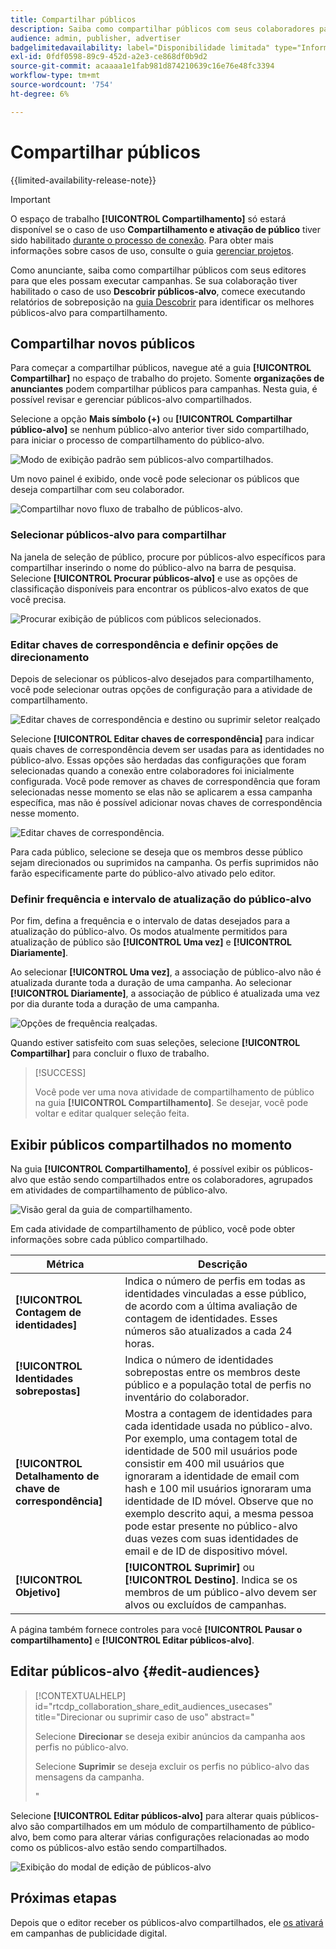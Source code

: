 ```yaml
---
title: Compartilhar públicos
description: Saiba como compartilhar públicos com seus colaboradores para campanhas publicitárias.
audience: admin, publisher, advertiser
badgelimitedavailability: label="Disponibilidade limitada" type="Informative" url="https://helpx.adobe.com/br/legal/product-descriptions/real-time-customer-data-platform-collaboration.html newtab=true"
exl-id: 0fdf0598-89c9-452d-a2e3-ce868df0b9d2
source-git-commit: acaaaa1e1fab981d874210639c16e76e48fc3394
workflow-type: tm+mt
source-wordcount: '754'
ht-degree: 6%

---
```


# Compartilhar públicos

{{limited-availability-release-note}}

>[!IMPORTANT]
>
>O espaço de trabalho **[!UICONTROL Compartilhamento]** só estará disponível se o caso de uso **Compartilhamento e ativação de público** tiver sido habilitado [durante o processo de conexão](../connect/establishing-connections.md#connection-settings). Para obter mais informações sobre casos de uso, consulte o guia [gerenciar projetos](./manage-projects.md#project-use-cases).

Como anunciante, saiba como compartilhar públicos com seus editores para que eles possam executar campanhas. Se sua colaboração tiver habilitado o caso de uso **Descobrir públicos-alvo**, comece executando relatórios de sobreposição na [guia Descobrir](/help/guide/collaborate/discover.md) para identificar os melhores públicos-alvo para compartilhamento.

## Compartilhar novos públicos

Para começar a compartilhar públicos, navegue até a guia **[!UICONTROL Compartilhar]** no espaço de trabalho do projeto. Somente **organizações de anunciantes** podem compartilhar públicos para campanhas. Nesta guia, é possível revisar e gerenciar públicos-alvo compartilhados.

Selecione a opção **Mais símbolo (+)** ou **[!UICONTROL Compartilhar público-alvo]** se nenhum público-alvo anterior tiver sido compartilhado, para iniciar o processo de compartilhamento do público-alvo.

![Modo de exibição padrão sem públicos-alvo compartilhados.](/help/assets/collaborate/share/share-new-audiences.png)

Um novo painel é exibido, onde você pode selecionar os públicos que deseja compartilhar com seu colaborador.

![Compartilhar novo fluxo de trabalho de públicos-alvo.](/help/assets/collaborate/share/share-audiences-workflow.png)

### Selecionar públicos-alvo para compartilhar

Na janela de seleção de público, procure por públicos-alvo específicos para compartilhar inserindo o nome do público-alvo na barra de pesquisa. Selecione **[!UICONTROL Procurar públicos-alvo]** e use as opções de classificação disponíveis para encontrar os públicos-alvo exatos de que você precisa.

![Procurar exibição de públicos com públicos selecionados.](/help/assets/collaborate/share/browse-audiences-view.png)

### Editar chaves de correspondência e definir opções de direcionamento

Depois de selecionar os públicos-alvo desejados para compartilhamento, você pode selecionar outras opções de configuração para a atividade de compartilhamento.

![Editar chaves de correspondência e destino ou suprimir seletor realçado](/help/assets/collaborate/share/match-keys-and-targeting.png)

Selecione **[!UICONTROL Editar chaves de correspondência]** para indicar quais chaves de correspondência devem ser usadas para as identidades no público-alvo. Essas opções são herdadas das configurações que foram selecionadas quando a conexão entre colaboradores foi inicialmente configurada. Você pode remover as chaves de correspondência que foram selecionadas nesse momento se elas não se aplicarem a essa campanha específica, mas não é possível adicionar novas chaves de correspondência nesse momento.

![Editar chaves de correspondência.](/help/assets/collaborate/share/update-match-keys.png)

Para cada público, selecione se deseja que os membros desse público sejam direcionados ou suprimidos na campanha. Os perfis suprimidos não farão especificamente parte do público-alvo ativado pelo editor.

### Definir frequência e intervalo de atualização do público-alvo

Por fim, defina a frequência e o intervalo de datas desejados para a atualização do público-alvo. Os modos atualmente permitidos para atualização de público são **[!UICONTROL Uma vez]** e **[!UICONTROL Diariamente]**.

Ao selecionar **[!UICONTROL Uma vez]**, a associação de público-alvo não é atualizada durante toda a duração de uma campanha. Ao selecionar **[!UICONTROL Diariamente]**, a associação de público é atualizada uma vez por dia durante toda a duração de uma campanha.

![Opções de frequência realçadas.](/help/assets/collaborate/share/audience-refresh-frequency.png)

Quando estiver satisfeito com suas seleções, selecione **[!UICONTROL Compartilhar]** para concluir o fluxo de trabalho.

>[!SUCCESS]
>
>Você pode ver uma nova atividade de compartilhamento de público na guia **[!UICONTROL Compartilhamento]**. Se desejar, você pode voltar e editar qualquer seleção feita.

## Exibir públicos compartilhados no momento

Na guia **[!UICONTROL Compartilhamento]**, é possível exibir os públicos-alvo que estão sendo compartilhados entre os colaboradores, agrupados em atividades de compartilhamento de público-alvo.

![Visão geral da guia de compartilhamento.](/help/assets/collaborate/share/share-tab-overview.png)

<!--

The banner at the top of the page shows figures across all audience sharing activities. 

![The hero banner in the sharing tab.](/help/assets/collaborate/share/share-hero-banner.png)


|Metric | Description |
|---------|----------|
| **[!UICONTROL Shared audiences]** | Indicates the number of audiences shared between collaborators in this project, across all audience sharing modules. |
| **[!UICONTROL Estimated addressable reach]** | Indicates the approximate number of profiles that you can reach across all the audiences that are currently shared in the project. [TODO: ADD INFORMATION ABOUT HOW THIS IS CALCULATED] |
| **[!UICONTROL Target identities]** | The number of identities across all audiences shared in this project for which you selected to target the profiles. |
| **[!UICONTROL Suppress identities]** | The number of identities across all audiences shared in this project for which you selected to suppress the profiles and thereby not target them in campaigns. |

-->

Em cada atividade de compartilhamento de público, você pode obter informações sobre cada público compartilhado.

| Métrica | Descrição |
|---------|----------|
| **[!UICONTROL Contagem de identidades]** | Indica o número de perfis em todas as identidades vinculadas a esse público, de acordo com a última avaliação de contagem de identidades. Esses números são atualizados a cada 24 horas. |
| **[!UICONTROL Identidades sobrepostas]** | Indica o número de identidades sobrepostas entre os membros deste público e a população total de perfis no inventário do colaborador. |
| **[!UICONTROL Detalhamento de chave de correspondência]** | Mostra a contagem de identidades para cada identidade usada no público-alvo. Por exemplo, uma contagem total de identidade de 500 mil usuários pode consistir em 400 mil usuários que ignoraram a identidade de email com hash e 100 mil usuários ignoraram uma identidade de ID móvel. Observe que no exemplo descrito aqui, a mesma pessoa pode estar presente no público-alvo duas vezes com suas identidades de email e de ID de dispositivo móvel. |
| **[!UICONTROL Objetivo]** | **[!UICONTROL Suprimir]** ou **[!UICONTROL Destino]**. Indica se os membros de um público-alvo devem ser alvos ou excluídos de campanhas. |

A página também fornece controles para você **[!UICONTROL Pausar o compartilhamento]** e **[!UICONTROL Editar públicos-alvo]**.

## Editar públicos-alvo {#edit-audiences}

>[!CONTEXTUALHELP]
>id="rtcdp_collaboration_share_edit_audiences_usecases"
>title="Direcionar ou suprimir caso de uso"
>abstract="<p>Selecione **Direcionar** se deseja exibir anúncios da campanha aos perfis no público-alvo.</p> <p>Selecione **Suprimir** se deseja excluir os perfis no público-alvo das mensagens da campanha.</p>"

Selecione **[!UICONTROL Editar públicos-alvo]** para alterar quais públicos-alvo são compartilhados em um módulo de compartilhamento de público-alvo, bem como para alterar várias configurações relacionadas ao modo como os públicos-alvo estão sendo compartilhados.

![Exibição do modal de edição de públicos-alvo](/help/assets/collaborate/share/edit-audiences-modal.png)

<!--

Search for audiences that you want to add to the sharing module. 

For each audience, you can select whether you'd like to target or suppress those profiles in campaigns. 

To remove an audience from the sharing module, select the trash can icon [TODO: add spectrum icon and folder].

Select how often you would like the audience membership to be refreshed and the date range within which you want the membership of the audience to be refreshed. 

TODO: are there any limitations for frequency in the M1 release?

-->

## Próximas etapas

Depois que o editor receber os públicos-alvo compartilhados, ele [os ativará](/help/guide/collaborate/activate.md) em campanhas de publicidade digital.
